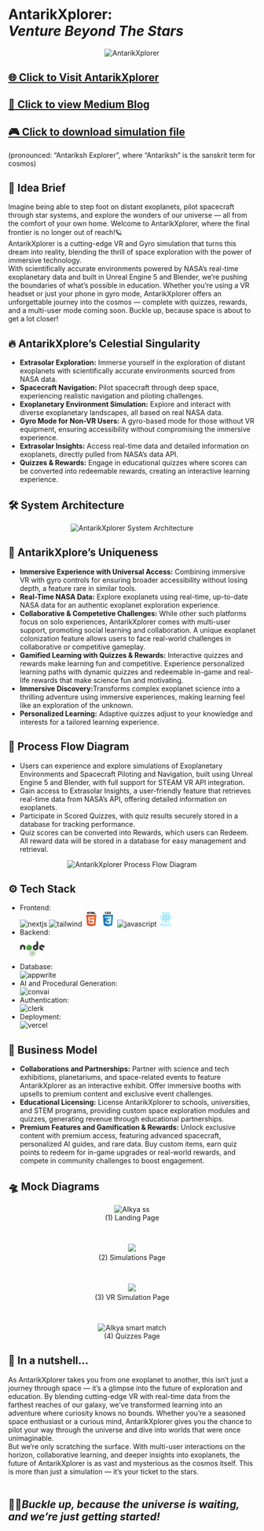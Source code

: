 # AntarikXplorer: <br/> <i>Venture Beyond The Stars</i>

<div align="center">
  <img src="https://github.com/user-attachments/assets/cf1cba18-4dff-46b8-a3b1-ebee44bd391a" alt="AntarikXplorer">
</div>

## [🌐 Click to Visit AntarikXplorer](https://antarik-xplorer.vercel.app/)
## [📝 Click to view Medium Blog](https://medium.com/@daspriyosmita2003/antarikxplorer-6dfa7ad0ff4b)
## [🎮 Click to download simulation file](https://priyosmita.itch.io/antarikxplorer)

(pronounced: “Antariksh Explorer”, where “Antariksh” is the sanskrit term for cosmos)<br/>

## 🚀 Idea Brief
Imagine being able to step foot on distant exoplanets, pilot spacecraft through star systems, and explore the wonders of our universe — all from the comfort of your own home. Welcome to AntarikXplorer, where the final frontier is no longer out of reach!🪐<br/>
AntarikXplorer is a cutting-edge VR and Gyro simulation that turns this dream into reality, blending the thrill of space exploration with the power of immersive technology.
<br/>
With scientifically accurate environments powered by NASA’s real-time exoplanetary data and built in Unreal Engine 5 and Blender, we’re pushing the boundaries of what’s possible in education. Whether you’re using a VR headset or just your phone in gyro mode, AntarikXplorer offers an unforgettable journey into the cosmos — complete with quizzes, rewards, and a multi-user mode coming soon. Buckle up, because space is about to get a lot closer!

## 🔥 AntarikXplore’s Celestial Singularity
- <b>Extrasolar Exploration:</b> Immerse yourself in the exploration of distant exoplanets with scientifically accurate environments sourced from NASA data.
- <b>Spacecraft Navigation:</b> Pilot spacecraft through deep space, experiencing realistic navigation and piloting challenges.
- <b>Exoplanetary Environment Simulation:</b> Explore and interact with diverse exoplanetary landscapes, all based on real NASA data.
- <b>Gyro Mode for Non-VR Users:</b> A gyro-based mode for those without VR equipment, ensuring accessibility without compromising the immersive experience.
- <b>Extrasolar Insights:</b> Access real-time data and detailed information on exoplanets, directly pulled from NASA’s data API.
- <b>Quizzes & Rewards:</b> Engage in educational quizzes where scores can be converted into redeemable rewards, creating an interactive learning experience.

## 🛠 System Architecture
<div align="center">
  <img src="https://github.com/user-attachments/assets/a5d63a56-0836-4007-a724-8254b686f5b7" alt="AntarikXplorer System Architecture">
</div>

## 🌟 AntarikXplore’s Uniqueness
- <b>Immersive Experience with Universal Access:</b> Combining immersive VR with gyro controls for ensuring broader accessibility without losing depth, a feature rare in similar tools.
- <b>Real-Time NASA Data:</b> Explore exoplanets using real-time, up-to-date NASA data for an authentic exoplanet exploration experience.
- <b>Collaborative & Competetive Challenges:</b> While other such platforms focus on solo experiences, AntarikXplorer comes with multi-user support, promoting social learning and collaboration. A unique exoplanet colonization feature allows users to face real-world challenges in collaborative or competitive gameplay.
- <b>Gamified Learning with Quizzes & Rewards:</b> Interactive quizzes and rewards make learning fun and competitive. Experience personalized learning paths with dynamic quizzes and redeemable in-game and real-life rewards that make science fun and motivating.
- <b>Immersive Discovery:</b>Transforms complex exoplanet science into a thrilling adventure using immersive experiences, making learning feel like an exploration of the unknown.
- <b>Personalized Learning:</b> Adaptive quizzes adjust to your knowledge and interests for a tailored learning experience.

## 🌠 Process Flow Diagram
- Users can experience and explore simulations of Exoplanetary Environments and Spacecraft Piloting and Navigation, built using Unreal Engine 5 and Blender, with full support for STEAM VR API integration.
- Gain access to Extrasolar Insights, a user-friendly feature that retrieves real-time data from NASA’s API, offering detailed information on exoplanets.
- Participate in Scored Quizzes, with quiz results securely stored in a database for tracking performance.
- Quiz scores can be converted into Rewards, which users can Redeem. All reward data will be stored in a database for easy management and retrieval.
<div align="center">
  <img src="https://github.com/user-attachments/assets/3e8f6af9-4c37-4ce9-bd3e-6da66034fe3b" alt="AntarikXplorer Process Flow Diagram">
</div>


## ⚙️ Tech Stack
- Frontend:<br/> <img src="https://www.datocms-assets.com/98835/1684410508-image-7.png" alt="nextjs" width="30" height="30"/> <img src="https://www.vectorlogo.zone/logos/tailwindcss/tailwindcss-icon.svg" alt="tailwind" width="30" height="30"/> <img src="https://raw.githubusercontent.com/devicons/devicon/master/icons/html5/html5-original-wordmark.svg" alt="html5" width="30" height="30"/> <img src="https://raw.githubusercontent.com/devicons/devicon/master/icons/css3/css3-original-wordmark.svg" alt="css3" width="30" height="30"/> <img src="https://cdn.worldvectorlogo.com/logos/javascript-1.svg" alt="javascript" width="30" height="30"/> <img src="https://raw.githubusercontent.com/devicons/devicon/master/icons/react/react-original-wordmark.svg" alt="react" width="30" height="30"/> 
- Backend:<br/> <img src="https://raw.githubusercontent.com/devicons/devicon/master/icons/nodejs/nodejs-original-wordmark.svg" alt="nodejs" width="50" height="50"/>
- Database: <br/> <img src="https://appwrite.io/assets/logomark/logo.png" alt="appwrite" width="35" height="30"/> 
- AI and Procedural Generation:<br/> <img src="https://canada1.discourse-cdn.com/flex004/uploads/convai/original/2X/b/b288507c6abec0ab8369f8d0e15d465296a91e63.png" alt="convai" width="90" height="30"/> 
- Authentication: <br/> <img src="https://seeklogo.com/images/S/supabase-logo-DCC676FFE2-seeklogo.com.png" alt="clerk" width="30" height="30"/>
- Deployment: <br/> <img src="https://static.wikia.nocookie.net/logopedia/images/a/a7/Vercel_favicon.svg/revision/latest?cb=20221026155821" alt="vercel" width="40" height="40"/> 

## 💸 Business Model
- <b>Collaborations and Partnerships:</b> Partner with science and tech exhibitions, planetariums, and space-related events to feature AntarikXplorer as an interactive exhibit. Offer immersive booths with upsells to premium content and exclusive event challenges.
- <b>Educational Licensing:</b> License AntarikXplorer to schools, universities, and STEM programs, providing custom space exploration modules and quizzes, generating revenue through educational partnerships.
- <b>Premium Features and Gamification & Rewards:</b> Unlock exclusive content with premium access, featuring advanced spacecraft, personalized AI guides, and rare data. Buy custom items, earn quiz points to redeem for in-game upgrades or real-world rewards, and compete in community challenges to boost engagement.

## 🛸 Mock Diagrams
<div align="center">
  <figure>
    <img src="https://github.com/user-attachments/assets/c307130f-13d7-4dbe-9821-31495e1f4842" alt="AIkya ss">
    <figcaption>(1) Landing Page</figcaption>
  </figure>
</div><br/>
<div align="center">
  <figure>
    <img src="https://github.com/user-attachments/assets/7b33235d-ef02-4bd9-8c2d-f810f28653da">
    <figcaption>(2) Simulations Page</figcaption>
  </figure>
</div><br/>
<div align="center">
  <figure>
    <img src="https://github.com/user-attachments/assets/d78f1384-09cb-431d-a7d0-b25c2f246868">
    <figcaption>(3) VR Simulation Page</figcaption>
  </figure>
</div><br/>
<div align="center">
  <figure>
    <img src="https://github.com/user-attachments/assets/f39367e4-2316-41c0-a7e7-f0b6a8e7af27" alt="AIkya smart match">
    <figcaption>(4) Quizzes Page</figcaption>
  </figure>
</div>

## 💫 In a nutshell...
As AntarikXplorer takes you from one exoplanet to another, this isn’t just a journey through space — it’s a glimpse into the future of exploration and education. By blending cutting-edge VR with real-time data from the farthest reaches of our galaxy, we’ve transformed learning into an adventure where curiosity knows no bounds. Whether you’re a seasoned space enthusiast or a curious mind, AntarikXplorer gives you the chance to pilot your way through the universe and dive into worlds that were once unimaginable.
<br/>
But we’re only scratching the surface. With multi-user interactions on the horizon, collaborative learning, and deeper insights into exoplanets, the future of AntarikXplorer is as vast and mysterious as the cosmos itself. This is more than just a simulation — it’s your ticket to the stars.
<br/><br/>
<h2>👩‍🚀<b><i>Buckle up, because the universe is waiting, and we’re just getting started!</b></i></h2>
